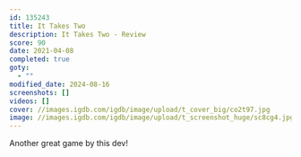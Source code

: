 ```yaml
---
id: 135243
title: It Takes Two
description: It Takes Two - Review
score: 90
date: 2021-04-08
completed: true
goty:
  - ""
modified_date: 2024-08-16
screenshots: []
videos: []
cover: //images.igdb.com/igdb/image/upload/t_cover_big/co2t97.jpg
image: //images.igdb.com/igdb/image/upload/t_screenshot_huge/sc8cg4.jpg
---
```

Another great game by this dev!